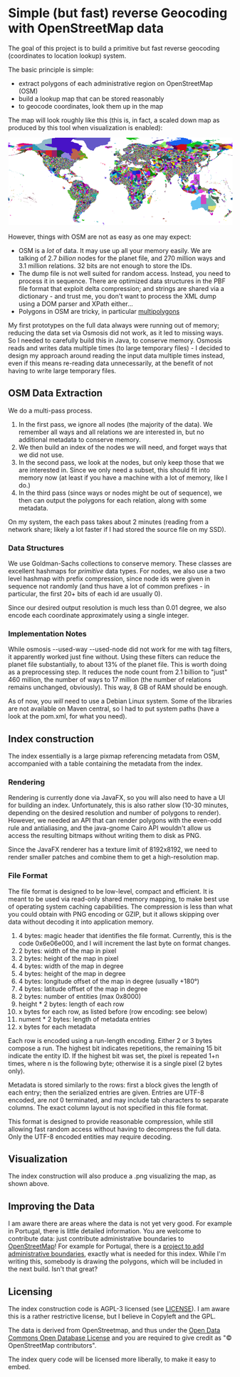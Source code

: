 # Simple (but fast) reverse Geocoding with OpenStreetMap data

The goal of this project is to build a primitive but fast reverse geocoding
(coordinates to location lookup) system.

The basic principle is simple:
- extract polygons of each administrative region on OpenStreetMap (OSM)
- build a lookup map that can be stored reasonably
- to geocode coordinates, look them up in the map

The map will look roughly like this (this is, in fact, a scaled down map as produced by
this tool when visualization is enabled):

![Example visualization](visualization.png)

However, things with OSM are not as easy as one may expect:
- OSM is a *lot* of data. It may use up all your memory easily.
  We are talking of 2.7 *billion* nodes for the planet file,
  and 270 million ways and 3.1 million relations.
  32 bits are not enough to store the IDs.
- The dump file is not well suited for random access. Instead, you
  need to process it in sequence. There are optimized data structures in
  the PBF file format that exploit delta compression; and strings are shared
  via a dictionary - and trust me, you don't want to process the XML dump
  using a DOM parser and XPath either...
- Polygons in OSM are tricky, in particular [multipolygons](http://wiki.openstreetmap.org/wiki/Relation:multipolygon)

My first prototypes on the full data always were running out of memory; reducing
the data set via Osmosis did not work, as it led to missing ways. So I needed
to carefully build this in Java, to conserve memory. Osmosis reads and writes data
multiple times (to large temporary files) - I decided to design my approach around
reading the input data multiple times instead, even if this means re-reading data
unnecessarily, at the benefit of not having to write large temporary files.

## OSM Data Extraction

We do a multi-pass process.

1. In the first pass, we ignore all nodes (the majority of the data).
We remember all ways and all relations we are interested in,
but no additional metadata to conserve memory.
2. We then build an index of the nodes we will need, and forget ways that we did not use.
3. In the second pass, we look at the nodes, but only keep those that we are
interested in. Since we only need a subset, this should fit into memory now
(at least if you have a machine with a lot of memory, like I do.)
4. In the third pass (since ways or nodes might be out of sequence), we
then can output the polygons for each relation, along with some metadata.

On my system, the each pass takes about 2 minutes (reading from a network share;
likely a lot faster if I had stored the source file on my SSD).

### Data Structures

We use Goldman-Sachs collections to conserve memory. These classes are excellent
hashmaps for *primitive* data types. For nodes, we also use a two level hashmap
with prefix compression, since node ids were given in sequence not randomly (and thus
have a lot of common prefixes - in particular, the first 20+ bits of each id are usually 0).

Since our desired output resolution is much less than 0.01 degree, we also encode
each coordinate approximately using a single integer.

### Implementation Notes

While osmosis --used-way --used-node did not work for me with tag filters, it
apparently worked just fine without. Using these filters can reduce the
planet file substantially, to about 13% of the planet file. This is worth
doing as a preprocessing step. It reduces the node count from 2.1 billion to
"just" 460 million, the number of ways to 17 million (the number of relations
remains unchanged, obviously). This way, 8 GB of RAM should be enough.

As of now, you *will* need to use a Debian Linux system.
Some of the libraries are not available on Maven central, so I had to put
system paths (have a look at the pom.xml, for what you need).

## Index construction

The index essentially is a large pixmap referencing metadata from OSM, accompanied
with a table containing the metadata from the index.

### Rendering

Rendering is currently done via JavaFX, so you will also need to have a UI for
building an index. Unfortunately, this is also rather slow (10-30 minutes,
depending on the desired resolution and number of polygons to render). However,
we needed an API that can render polygons with the even-odd rule and antialiasing,
and the java-gnome Cairo API wouldn't allow us access the resulting bitmaps without
writing them to disk as PNG.

Since the JavaFX renderer has a texture limit of 8192x8192, we need to render smaller patches
and combine them to get a high-resolution map.

### File Format

The file format is designed to be low-level, compact and efficient. It is meant to
be used via read-only shared memory mapping, to make best use of operating
system caching capabilities. The compression is less than what you could obtain with
PNG encoding or GZIP, but it allows skipping over data without decoding it into
application memory.

1. 4 bytes: magic header that identifies the file format. Currently,
this is the code 0x6e06e000, and I will increment the last byte on format changes.
2. 2 bytes: width of the map in pixel
3. 2 bytes: height of the map in pixel
4. 4 bytes: width of the map in degree
5. 4 bytes: height of the map in degree
6. 4 bytes: longitude offset of the map in degree (usually +180°)
7. 4 bytes: latitude offset of the map in degree
8. 2 bytes: number of entities (max 0x8000)
9. height * 2 bytes: length of each row
10. x bytes for each row, as listed before (row encoding: see below)
11. nument * 2 bytes: length of metadata entries
12. x bytes for each metadata

Each row is encoded using a run-length encoding. Either 2 or 3 bytes compose a run.
The highest bit indicates repetitions, the remaining 15 bit indicate the entity ID.
If the highest bit was set, the pixel is repeated 1+n times, where n is the following
byte; otherwise it is a single pixel (2 bytes only).

Metadata is stored similarly to the rows: first a block gives the length of each entry;
then the serialized entries are given. Entries are UTF-8 encoded, are *not* 0 terminated,
and may include tab characters to separate columns. The exact column layout is not
specified in this file format.

This format is designed to provide reasonable compression, while still allowing fast
random access without having to decompress the full data. Only the UTF-8 encoded entities
may require decoding.

## Visualization

The index construction will also produce a .png visualizing the map, as shown above.

## Improving the Data

I am aware there are areas where the data is not yet very good. For example in Portugal,
there is little detailed information. You are welcome to contribute data: just contribute
administrative boundaries to [OpenStreetMap](http://www.openstreetmap.org/)!
For example for Portugal, there is a
[project to add administrative boundaries](http://wiki.openstreetmap.org/wiki/WikiProject_Portugal/Divis%C3%B5es_Administrativas/Lista_de_Divis%C3%B5es_Administrativas),
exactly what is needed for this index. While I'm writing this, somebody is drawing
the polygons, which will be included in the next build. Isn't that great?

## Licensing

The index construction code is AGPL-3 licensed (see [LICENSE](LICENSE)).
I am aware this is a rather restrictive license, but I believe in Copyleft and the GPL.

The data is derived from OpenStreetmap, and thus under the
[Open Data Commons Open Database License](http://www.openstreetmap.org/copyright)
and you are required to give credit as "© OpenStreetMap contributors".

The index query code will be licensed more liberally, to make it easy to embed.